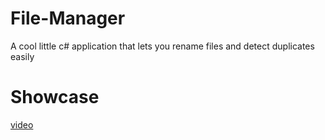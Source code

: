 # File-Manager
A cool little c# application that lets you rename files and detect duplicates easily 

# Showcase
[video](https://femboi.pics/imgs/whip/ryt1GAlXiH31Hjaiacsd07829_02283097a05abfb91319.mp4)
